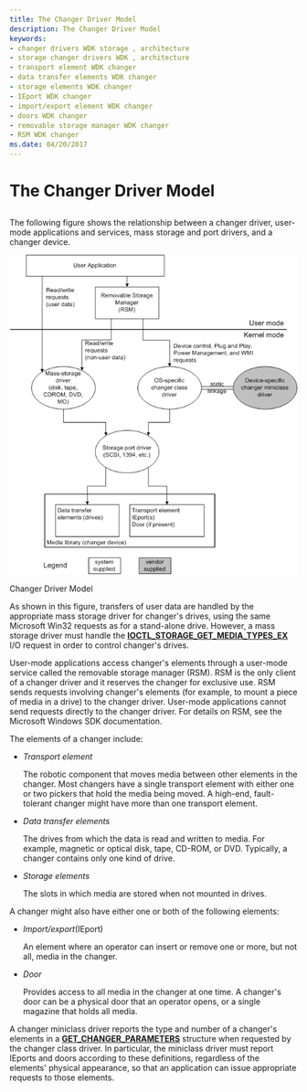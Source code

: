 ```yaml
---
title: The Changer Driver Model
description: The Changer Driver Model
keywords:
- changer drivers WDK storage , architecture
- storage changer drivers WDK , architecture
- transport element WDK changer
- data transfer elements WDK changer
- storage elements WDK changer
- IEport WDK changer
- import/export element WDK changer
- doors WDK changer
- removable storage manager WDK changer
- RSM WDK changer
ms.date: 04/20/2017
---
```


# The Changer Driver Model


## <span id="ddk_the_changer_driver_model_kg"></span><span id="DDK_THE_CHANGER_DRIVER_MODEL_KG"></span>


The following figure shows the relationship between a changer driver, user-mode applications and services, mass storage and port drivers, and a changer device.

![diagram illustrating relationships between a changer driver, user-mode applications and services, mass storage and port drivers, and a changer device.](images/changer.png)

Changer Driver Model

As shown in this figure, transfers of user data are handled by the appropriate mass storage driver for changer's drives, using the same Microsoft Win32 requests as for a stand-alone drive. However, a mass storage driver must handle the [**IOCTL\_STORAGE\_GET\_MEDIA\_TYPES\_EX**](/windows-hardware/drivers/ddi/ntddstor/ni-ntddstor-ioctl_storage_get_media_types_ex) I/O request in order to control changer's drives.

User-mode applications access changer's elements through a user-mode service called the removable storage manager (RSM). RSM is the only client of a changer driver and it reserves the changer for exclusive use. RSM sends requests involving changer's elements (for example, to mount a piece of media in a drive) to the changer driver. User-mode applications cannot send requests directly to the changer driver. For details on RSM, see the Microsoft Windows SDK documentation.

The elements of a changer include:

-   *Transport element*

    The robotic component that moves media between other elements in the changer. Most changers have a single transport element with either one or two pickers that hold the media being moved. A high-end, fault-tolerant changer might have more than one transport element.

-   *Data transfer elements*

    The drives from which the data is read and written to media. For example, magnetic or optical disk, tape, CD-ROM, or DVD. Typically, a changer contains only one kind of drive.

-   *Storage elements*

    The slots in which media are stored when not mounted in drives.

A changer might also have either one or both of the following elements:

-   *Import/export*(IEport)

    An element where an operator can insert or remove one or more, but not all, media in the changer.

-   *Door*

    Provides access to all media in the changer at one time. A changer's door can be a physical door that an operator opens, or a single magazine that holds all media.

A changer miniclass driver reports the type and number of a changer's elements in a [**GET\_CHANGER\_PARAMETERS**](/windows-hardware/drivers/ddi/ntddchgr/ns-ntddchgr-_get_changer_parameters) structure when requested by the changer class driver. In particular, the miniclass driver must report IEports and doors according to these definitions, regardless of the elements' physical appearance, so that an application can issue appropriate requests to those elements.

 

